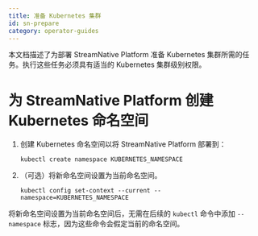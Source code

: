 ```yaml
---
title: 准备 Kubernetes 集群
id: sn-prepare
category: operator-guides
---
```


本文档描述了为部署 StreamNative Platform 准备 Kubernetes 集群所需的任务。执行这些任务必须具有适当的 Kubernetes 集群级别权限。

# 为 StreamNative Platform 创建 Kubernetes 命名空间 

1. 创建 Kubernetes 命名空间以将 StreamNative Platform 部署到：

    ```
    kubectl create namespace KUBERNETES_NAMESPACE 
    ```

2. （可选）将新命名空间设置为当前命名空间。

    ```
    kubectl config set-context --current --namespace=KUBERNETES_NAMESPACE
    ```

将新命名空间设置为当前命名空间后，无需在后续的 `kubectl` 命令中添加 `--namespace` 标志，因为这些命令会假定当前的命名空间。